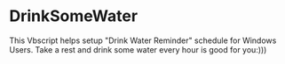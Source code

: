 # DrinkSomeWater
This Vbscript helps setup "Drink Water Reminder" schedule for Windows Users. Take a rest and drink some water every hour is good for you:)))

